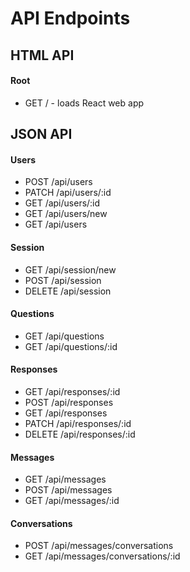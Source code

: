 # API Endpoints

## HTML API

#### Root

* GET / - loads React web app

## JSON API

#### Users

* POST /api/users
* PATCH /api/users/:id
* GET /api/users/:id
* GET /api/users/new
* GET /api/users

#### Session

* GET /api/session/new
* POST /api/session
* DELETE /api/session

#### Questions

* GET /api/questions
* GET /api/questions/:id

#### Responses

* GET /api/responses/:id
* POST /api/responses
* GET /api/responses
* PATCH /api/responses/:id
* DELETE /api/responses/:id

#### Messages

* GET /api/messages
* POST /api/messages
* GET /api/messages/:id

#### Conversations

* POST /api/messages/conversations
* GET /api/messages/conversations/:id
